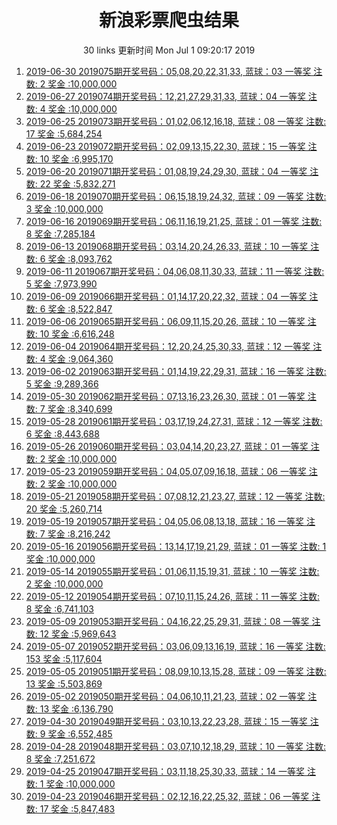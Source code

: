 <html>
  <head>
  <meta charset="utf-8"/>
  <title>lottery info</title>
  </head>
  <body>
  <center>
    <h1>新浪彩票爬虫结果</h1>
    <p>30 links 更新时间 Mon Jul  1 09:20:17 2019 </p>
  </center>
    <ol align="left">
        <li><a href="http://zst.aicai.com/ssq/openInfo/">2019-06-30 2019075期开奖号码：05,08,20,22,31,33, 蓝球：03 一等奖 注数: 2 奖金 :10,000,000</a></li>
        <li><a href="http://zst.aicai.com/ssq/openInfo/">2019-06-27 2019074期开奖号码：12,21,27,29,31,33, 蓝球：04 一等奖 注数: 4 奖金 :10,000,000</a></li>
        <li><a href="http://zst.aicai.com/ssq/openInfo/">2019-06-25 2019073期开奖号码：01,02,06,12,16,18, 蓝球：08 一等奖 注数: 17 奖金 :5,684,254</a></li>
        <li><a href="http://zst.aicai.com/ssq/openInfo/">2019-06-23 2019072期开奖号码：02,09,13,15,22,30, 蓝球：15 一等奖 注数: 10 奖金 :6,995,170</a></li>
        <li><a href="http://zst.aicai.com/ssq/openInfo/">2019-06-20 2019071期开奖号码：01,08,19,24,29,30, 蓝球：04 一等奖 注数: 22 奖金 :5,832,271</a></li>
        <li><a href="http://zst.aicai.com/ssq/openInfo/">2019-06-18 2019070期开奖号码：06,15,18,19,24,32, 蓝球：09 一等奖 注数: 3 奖金 :10,000,000</a></li>
        <li><a href="http://zst.aicai.com/ssq/openInfo/">2019-06-16 2019069期开奖号码：06,11,16,19,21,25, 蓝球：01 一等奖 注数: 8 奖金 :7,285,184</a></li>
        <li><a href="http://zst.aicai.com/ssq/openInfo/">2019-06-13 2019068期开奖号码：03,14,20,24,26,33, 蓝球：10 一等奖 注数: 6 奖金 :8,093,762</a></li>
        <li><a href="http://zst.aicai.com/ssq/openInfo/">2019-06-11 2019067期开奖号码：04,06,08,11,30,33, 蓝球：11 一等奖 注数: 5 奖金 :7,973,990</a></li>
        <li><a href="http://zst.aicai.com/ssq/openInfo/">2019-06-09 2019066期开奖号码：01,14,17,20,22,32, 蓝球：04 一等奖 注数: 6 奖金 :8,522,847</a></li>
        <li><a href="http://zst.aicai.com/ssq/openInfo/">2019-06-06 2019065期开奖号码：06,09,11,15,20,26, 蓝球：10 一等奖 注数: 10 奖金 :6,616,248</a></li>
        <li><a href="http://zst.aicai.com/ssq/openInfo/">2019-06-04 2019064期开奖号码：12,20,24,25,30,33, 蓝球：12 一等奖 注数: 4 奖金 :9,064,360</a></li>
        <li><a href="http://zst.aicai.com/ssq/openInfo/">2019-06-02 2019063期开奖号码：01,14,19,22,29,31, 蓝球：16 一等奖 注数: 5 奖金 :9,289,366</a></li>
        <li><a href="http://zst.aicai.com/ssq/openInfo/">2019-05-30 2019062期开奖号码：07,13,16,23,26,30, 蓝球：01 一等奖 注数: 7 奖金 :8,340,699</a></li>
        <li><a href="http://zst.aicai.com/ssq/openInfo/">2019-05-28 2019061期开奖号码：03,17,19,24,27,31, 蓝球：12 一等奖 注数: 6 奖金 :8,443,688</a></li>
        <li><a href="http://zst.aicai.com/ssq/openInfo/">2019-05-26 2019060期开奖号码：03,04,14,20,23,27, 蓝球：01 一等奖 注数: 2 奖金 :10,000,000</a></li>
        <li><a href="http://zst.aicai.com/ssq/openInfo/">2019-05-23 2019059期开奖号码：04,05,07,09,16,18, 蓝球：06 一等奖 注数: 2 奖金 :10,000,000</a></li>
        <li><a href="http://zst.aicai.com/ssq/openInfo/">2019-05-21 2019058期开奖号码：07,08,12,21,23,27, 蓝球：12 一等奖 注数: 20 奖金 :5,260,714</a></li>
        <li><a href="http://zst.aicai.com/ssq/openInfo/">2019-05-19 2019057期开奖号码：04,05,06,08,13,18, 蓝球：16 一等奖 注数: 7 奖金 :8,216,242</a></li>
        <li><a href="http://zst.aicai.com/ssq/openInfo/">2019-05-16 2019056期开奖号码：13,14,17,19,21,29, 蓝球：01 一等奖 注数: 1 奖金 :10,000,000</a></li>
        <li><a href="http://zst.aicai.com/ssq/openInfo/">2019-05-14 2019055期开奖号码：01,06,11,15,19,31, 蓝球：10 一等奖 注数: 2 奖金 :10,000,000</a></li>
        <li><a href="http://zst.aicai.com/ssq/openInfo/">2019-05-12 2019054期开奖号码：07,10,11,15,24,26, 蓝球：11 一等奖 注数: 8 奖金 :6,741,103</a></li>
        <li><a href="http://zst.aicai.com/ssq/openInfo/">2019-05-09 2019053期开奖号码：04,16,22,25,29,31, 蓝球：08 一等奖 注数: 12 奖金 :5,969,643</a></li>
        <li><a href="http://zst.aicai.com/ssq/openInfo/">2019-05-07 2019052期开奖号码：03,06,09,13,16,19, 蓝球：16 一等奖 注数: 153 奖金 :5,117,604</a></li>
        <li><a href="http://zst.aicai.com/ssq/openInfo/">2019-05-05 2019051期开奖号码：08,09,10,13,15,28, 蓝球：09 一等奖 注数: 13 奖金 :5,503,869</a></li>
        <li><a href="http://zst.aicai.com/ssq/openInfo/">2019-05-02 2019050期开奖号码：04,06,10,11,21,23, 蓝球：02 一等奖 注数: 13 奖金 :6,136,790</a></li>
        <li><a href="http://zst.aicai.com/ssq/openInfo/">2019-04-30 2019049期开奖号码：03,10,13,22,23,28, 蓝球：15 一等奖 注数: 9 奖金 :6,552,485</a></li>
        <li><a href="http://zst.aicai.com/ssq/openInfo/">2019-04-28 2019048期开奖号码：03,07,10,12,18,29, 蓝球：10 一等奖 注数: 8 奖金 :7,251,672</a></li>
        <li><a href="http://zst.aicai.com/ssq/openInfo/">2019-04-25 2019047期开奖号码：03,11,18,25,30,33, 蓝球：14 一等奖 注数: 1 奖金 :10,000,000</a></li>
        <li><a href="http://zst.aicai.com/ssq/openInfo/">2019-04-23 2019046期开奖号码：02,12,16,22,25,32, 蓝球：06 一等奖 注数: 17 奖金 :5,847,483</a></li>
        </ol>
  </body>
</html>
